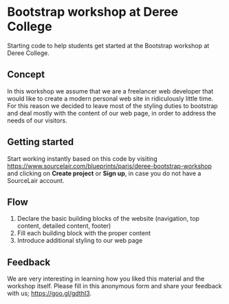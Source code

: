 # Bootstrap workshop at Deree College

Starting code to help students get started at the Bootstrap workshop at Deree College.

## Concept

In this workshop we assume that we are a freelancer web developer that would like to create a modern personal web site in ridiculously little time. For this reason we decided to leave most of the styling duties to bootstrap and deal mostly with the content of our web page, in order to address the needs of our visitors.

## Getting started

Start working instantly based on this code by visiting https://www.sourcelair.com/blueprints/paris/deree-bootstrap-workshop and clicking on **Create project** or **Sign up**, in case you do not have a SourceLair account.

## Flow

1. Declare the basic building blocks of the website (navigation, top content, detailed content, footer)
2. Fill each building block with the proper content
3. Introduce additional styling to our web page

## Feedback

We are very interesting in learning how you liked this material and the workshop itself. Please fill in this anonymous form and share your feedback with us; https://goo.gl/gdthI3.
